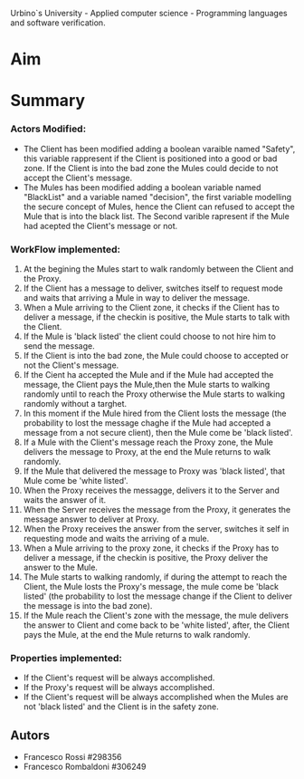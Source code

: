 Urbino`s University - Applied computer science - Programming languages and software verification.

# Aim


# Summary   

### Actors Modified:
- The Client has been modified adding a boolean varaible named "Safety", this variable rappresent if the Client is positioned into a good or bad zone. If the Client is into the bad zone the Mules could decide to not accept the Client's message.
- The Mules has been modified adding a boolean variable named "BlackList" and a variable named "decision", the first variable modelling the secure concept of Mules, hence the Client can refused to accept the Mule that is into the black list. The Second varible rapresent if the Mule had acepted the Client's message or not. 

### WorkFlow implemented:
1. At the begining the Mules start to walk randomly between the Client and the Proxy. 
2. If the Client has a message to deliver, switches itself to request mode and waits that arriving a Mule in way to deliver the message.
3. When a Mule arriving to the Client zone, it checks if the Client has to deliver a message, if the checkin is positive, the Mule starts to talk with the Client.
4. If the Mule is 'black listed' the client could choose to not hire him to send the message. 
5. If the Client is into the bad zone, the Mule could choose to accepted or not the Client's message.
6. If the Cient ha accepted the Mule and if the Mule had accepted the message, the Client pays the Mule,then the Mule starts to walking randomly until to reach the Proxy  otherwise the Mule starts to walking randomly without a targhet. 
7. In this moment if the Mule hired from the Client losts the message (the probability to lost the message chaghe if the Mule had accepted a message from a not secure client), then the Mule come be 'black listed'. 
8. If a Mule with the Client's message reach the Proxy zone, the Mule delivers the message to Proxy, at the end the Mule returns to walk randomly.
9. If the Mule that delivered the message to Proxy was 'black listed', that Mule come be 'white listed'.
10. When the Proxy receives the messagge, delivers it to the Server and waits the answer of it.
11. When the Server receives the message from the Proxy, it generates the message answer to deliver at Proxy.
12. When the Proxy receives the answer from the server, switches it self in requesting mode and waits the arriving of a mule. 
13. When a Mule arriving to the proxy zone, it checks if the Proxy has to deliver a message, if the checkin is positive, the Proxy deliver the answer to the Mule.
14. The Mule starts to walking randomly, if during the attempt to reach the Client, the Mule losts the Proxy's message, the mule come be 'black listed' (the probability to lost the message change if the Client to deliver the message is into the bad zone).
15. If the Mule reach the Client's zone with the message, the mule delivers the answer to Client and come back to be 'white listed', after, the Client pays the Mule, at the end the Mule returns to walk randomly.

### Properties implemented:
- If the Client's request will be always accomplished.
- If the Proxy's request will be always accomplished.
- If the Client's request will be always accomplished when the Mules are not 'black listed' and the Client is in the safety zone.

## Autors 
- Francesco Rossi #298356
- Francesco Rombaldoni #306249
